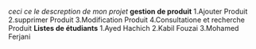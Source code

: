 *ceci ce le descreption de mon projet*
**gestion de produit**
1.Ajouter  Produit
2.supprimer Produit 
3.Modification Produit
4.Consultatione et recherche Produit
**Listes de étudiants**
1.Ayed Hachich
2.Kabil Fouzai
3.Mohamed Ferjani
